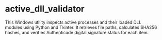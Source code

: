 # active_dll_validator
This Windows utility inspects active processes and their loaded DLL modules using Python and Tkinter. It retrieves file paths, calculates SHA256 hashes, and verifies Authenticode digital signature status for each item.
